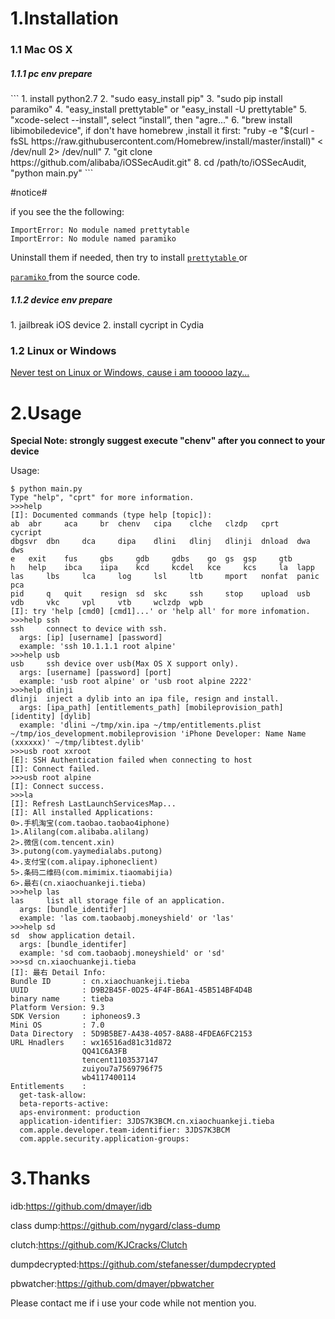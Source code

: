 # 1.Installation

<h3>1.1 Mac OS X</h3>

<h5>1.1.1 pc env prepare</h5>
```
  1.  install python2.7
  2.  "sudo easy_install pip"
  3.  "sudo pip install paramiko"
  4.  "easy_install prettytable" or "easy_install -U prettytable"
  5.  "xcode-select --install", select “install”, then "agre..."
  6.  "brew install libimobiledevice", if don't have homebrew ,install it first: "ruby -e "$(curl -fsSL https://raw.githubusercontent.com/Homebrew/install/master/install)" < /dev/null 2> /dev/null"
  7.  "git clone https://github.com/alibaba/iOSSecAudit.git"
  8.  cd /path/to/iOSSecAudit, "python main.py"
```


#notice#

if you see the the following:

```
ImportError: No module named prettytable
ImportError: No module named paramiko
```

Uninstall them if needed, then try to install [`prettytable` ](https://pypi.python.org/pypi/PrettyTable)  or

[`paramiko` ](https://pypi.python.org/pypi/paramiko/1.15.2) from the source code.


<h5>1.1.2 device env prepare</h5>
  1.  jailbreak iOS device
  2.  install cycript in Cydia
  

<h3>1.2 Linux or Windows</h3>
  
  <U>Never test on Linux or Windows, cause i am tooooo lazy...</U>
  
# 2.Usage

  <B>Special Note: strongly suggest execute "chenv" after you connect to your device</B>
  
  Usage:
  ```
$ python main.py 
Type "help", "cprt" for more information.
>>>help
[I]: Documented commands (type help [topic]):
ab 	abr 	aca 	br 	chenv 	cipa 	clche 	clzdp 	cprt 	cycript 	
dbgsvr 	dbn 	dca 	dipa 	dlini 	dlinj 	dlinji 	dnload 	dwa 	dws 	
e 	exit 	fus 	gbs 	gdb 	gdbs 	go 	gs 	gsp 	gtb 	
h 	help 	ibca 	iipa 	kcd 	kcdel 	kce 	kcs 	la 	lapp 	
las 	lbs 	lca 	log 	lsl 	ltb 	mport 	nonfat 	panic 	pca 	
pid 	q 	quit 	resign 	sd 	skc 	ssh 	stop 	upload 	usb 	
vdb 	vkc 	vpl 	vtb 	wclzdp 	wpb 	
[I]: try 'help [cmd0] [cmd1]...' or 'help all' for more infomation.
>>>help ssh
ssh 	connect to device with ssh.
	args: [ip] [username] [password]	
	example: 'ssh 10.1.1.1 root alpine'	
>>>help usb
usb 	ssh device over usb(Max OS X support only).
	args: [username] [password] [port]
	example: 'usb root alpine' or 'usb root alpine 2222'	
>>>help dlinji
dlinji 	inject a dylib into an ipa file, resign and install.
	args: [ipa_path] [entitlements_path] [mobileprovision_path] [identity] [dylib]
	example: 'dlini ~/tmp/xin.ipa ~/tmp/entitlements.plist ~/tmp/ios_development.mobileprovision 'iPhone Developer: Name Name (xxxxxx)' ~/tmp/libtest.dylib'	
>>>usb root xxroot
[E]: SSH Authentication failed when connecting to host
[I]: Connect failed.
>>>usb root alpine
[I]: Connect success.
>>>la
[I]: Refresh LastLaunchServicesMap...
[I]: All installed Applications:
0>.手机淘宝(com.taobao.taobao4iphone)
1>.Alilang(com.alibaba.alilang)
2>.微信(com.tencent.xin)
3>.putong(com.yaymedialabs.putong)
4>.支付宝(com.alipay.iphoneclient)
5>.条码二维码(com.mimimix.tiaomabijia)
6>.最右(cn.xiaochuankeji.tieba)
>>>help las
las 	list all storage file of an application.
	args: [bundle_identifer]	
	example: 'las com.taobaobj.moneyshield' or 'las'	
>>>help sd
sd 	show application detail.
	args: [bundle_identifer]
	example: 'sd com.taobaobj.moneyshield' or 'sd'	
>>>sd cn.xiaochuankeji.tieba
[I]: 最右 Detail Info:
Bundle ID       : cn.xiaochuankeji.tieba
UUID            : D9B2B45F-0D25-4F4F-B6A1-45B514BF4D4B
binary name     : tieba
Platform Version: 9.3
SDK Version     : iphoneos9.3
Mini OS         : 7.0
Data Directory  : 5D9B5BE7-A438-4057-8A88-4FDEA6FC2153
URL Hnadlers    : wx16516ad81c31d872
                  QQ41C6A3FB
                  tencent1103537147
                  zuiyou7a7569796f75
                  wb4117400114  
Entitlements    :
	get-task-allow: 
	beta-reports-active: 
	aps-environment: production
	application-identifier: 3JDS7K3BCM.cn.xiaochuankeji.tieba
	com.apple.developer.team-identifier: 3JDS7K3BCM
	com.apple.security.application-groups:
```
# 3.Thanks

idb:https://github.com/dmayer/idb

class dump:https://github.com/nygard/class-dump

clutch:https://github.com/KJCracks/Clutch

dumpdecrypted:https://github.com/stefanesser/dumpdecrypted

pbwatcher:https://github.com/dmayer/pbwatcher

Please contact me if i use your code while not mention you.

